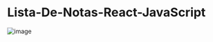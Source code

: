 # Lista-De-Notas-React-JavaScript
 
![image](https://user-images.githubusercontent.com/85269068/156584053-7fe7a68d-c36b-4177-a1b8-293022fadb82.png)
